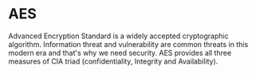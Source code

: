 # AES
 Advanced Encryption Standard is a widely accepted cryptographic algorithm. 
 Information threat and vulnerability are common threats in this modern era and that's why we need security.
 AES provides all three measures of CIA triad (confidentiality, Integrity and Availability). 
